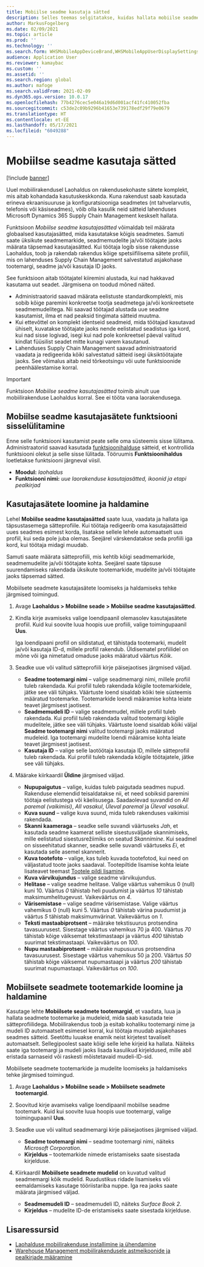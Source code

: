 ```yaml
---
title: Mobiilse seadme kasutaja sätted
description: Selles teemas selgitatakse, kuidas hallata mobiilse seadme kasutajasätteid laotöötajate jaoks.
author: MarkusFogelberg
ms.date: 02/09/2021
ms.topic: article
ms.prod: ''
ms.technology: ''
ms.search.form: WHSMobileAppDeviceBrand,WHSMobileAppUserDisplaySettings
audience: Application User
ms.reviewer: kamaybac
ms.custom: ''
ms.assetid: ''
ms.search.region: global
ms.author: mafoge
ms.search.validFrom: 2021-02-09
ms.dyn365.ops.version: 10.0.17
ms.openlocfilehash: 77b4276cec5e046a19d6d001acf41fc410052fba
ms.sourcegitcommit: c53de2c09b9296b41653e739178edf29f79e0679
ms.translationtype: HT
ms.contentlocale: et-EE
ms.lasthandoff: 05/17/2021
ms.locfileid: "6049288"
---
```

# <a name="mobile-device-user-settings"></a>Mobiilse seadme kasutaja sätted

[!include [banner](../../includes/banner.md)]

Uuel mobiilirakendusel Laohaldus on rakendusekohaste sätete komplekt, mis aitab kohandada kasutuskeskkonda. Kuna rakendust saab kasutada erineva ekraanisuuruse ja konfiguratsiooniga seadmetes (nt tahvelarvutis, telefonis või käsiseadmes), võib olla kasulik neid sätteid lahenduses Microsoft Dynamics 365 Supply Chain Management keskselt hallata.

Funktsioon *Mobiilse seadme kasutajasätted* võimaldab teil määrata globaalsed kasutajasätted, mida kasutatakse kõigis seadmetes. Samuti saate üksikute seadmemarkide, seadmemudelite ja/või töötajate jaoks määrata täpsemad kasutajasätted. Kui töötaja logib sisse rakendusse Laohaldus, toob ja rakendab rakendus kõige spetsiifilisema sätete profiili, mis on lahenduses Supply Chain Management salvestatud asjakohase tootemargi, seadme ja/või kasutaja ID jaoks.

See funktsioon aitab töötajatel kiiremini alustada, kui nad hakkavad kasutama uut seadet. Järgmisena on toodud mõned näited.

- Administraatorid saavad määrata eelistuste standardkomplekti, mis sobib kõige paremini konkreetse tootja seadmetega ja/või konkreetsete seadmemudelitega. Nii saavad töötajad alustada uue seadme kasutamist, ilma et nad peaksid tingimata sätteid muutma.
- Kui ettevõttel on komplekt identseid seadmeid, mida töötajad kasutavad ühiselt, kuvatakse töötajate jaoks nende eelistatud seadistus iga kord, kui nad sisse logivad, isegi kui nad pole konkreetsel päeval valitud kindlat füüsilist seadet mitte kunagi varem kasutanud.
- Lahenduses Supply Chain Management saavad administraatorid vaadata ja redigeerida kõiki salvestatud sätteid isegi üksiktöötajate jaoks. See võimalus aitab neid tõrkeotsingu või uute funktsioonide peenhäälestamise korral.

> [!IMPORTANT]
> Funktsioon *Mobiilse seadme kasutajasätted* toimib ainult uue mobiilirakenduse Laohaldus korral. See ei tööta vana laorakendusega.

## <a name="turn-on-the-mobile-device-user-settings-feature"></a>Mobiilse seadme kasutajasätete funktsiooni sisselülitamine

Enne selle funktsiooni kasutamist peate selle oma süsteemis sisse lülitama. Administraatorid saavad kasutada [funktsioonihalduse](../../fin-ops-core/fin-ops/get-started/feature-management/feature-management-overview.md) sätteid, et kontrollida funktsiooni olekut ja selle sisse lülitada. Tööruumis **Funktsioonihaldus** loetletakse funktsiooni järgneval viisil.

- **Moodul:** *laohaldus*
- **Funktsiooni nimi:** *uue laorakenduse kasutajasätted, ikoonid ja etapi pealkirjad*

## <a name="create-and-manage-user-settings"></a>Kasutajasätete loomine ja haldamine

Lehel **Mobiilse seadme kasutajasätted** saate luua, vaadata ja hallata iga täpsustasemega sätteprofiile. Kui töötaja redigeerib oma kasutajasätteid uues seadmes esimest korda, lisatakse sellele lehele automaatselt uus profiil, kui seda pole juba olemas. Seejärel värskendatakse seda profiili iga kord, kui töötaja midagi muudab.

Samuti saate määrata sätteprofiili, mis kehtib kõigi seadmemarkide, seadmemudelite ja/või töötajate kohta. Seejärel saate täpsuse suurendamiseks rakendada üksikute tootemarkide, mudelite ja/või töötajate jaoks täpsemad sätted.

Mobiilsete seadmete kasutajasätete loomiseks ja haldamiseks tehke järgmised toimingud.

1. Avage **Laohaldus \> Mobiilne seade \> Mobiilse seadme kasutajasätted**.
1. Kindla kirje avamiseks valige loendipaanil olemasolev kasutajasätete profiil. Kuid kui soovite luua hoopis uue profiili, valige toimingupaanil **Uus**.

    Iga loendipaani profiil on sildistatud, et tähistada tootemarki, mudelit ja/või kasutaja ID-d, millele profiil rakendub. Üldisematel profiilidel on mõne või iga nimetatud omaduse jaoks määratud väärtus *Kõik*.

1. Seadke uue või valitud sätteprofiili kirje päisejaotises järgmised väljad.

    - **Seadme tootemargi nimi** – valige seadmemargi nimi, millele profiil tuleb rakendada. Kui profiil tuleb rakendada kõigile tootemarkidele, jätke see väli tühjaks. Väärtuste loend sisaldab kõiki teie süsteemis määratud tootemarke. Tootemarkide loendi määramise kohta leiate teavet järgmisest jaotisest.
    - **Seadmemudeli ID** – valige seadmemudel, millele profiil tuleb rakendada. Kui profiil tuleb rakendada valitud tootemargi kõigile mudelitele, jätke see väli tühjaks. Väärtuste loend sisaldab kõiki väljal **Seadme tootemargi nimi** valitud tootemargi jaoks määratud mudeleid. Iga tootemargi mudelite loendi määramise kohta leiate teavet järgmisest jaotisest.
    - **Kasutaja ID** – valige selle laotöötaja kasutaja ID, millele sätteprofiil tuleb rakendada. Kui profiil tuleb rakendada kõigile töötajatele, jätke see väli tühjaks.

1. Määrake kiirkaardil **Üldine** järgmised väljad.

    - **Nupupaigutus** – valige, kuidas tuleb paigutada seadmes nupud. Rakenduse elemendid teisaldatakse nii, et need sobiksid paremini töötaja eelistustega või käelisusega. Saadaolevad suvandid on *All paremal (vaikimisi)*, *All vasakul*, *Üleval paremal* ja *Üleval vasakul*.
    - **Kuva suund** – valige kuva suund, mida tuleb rakenduses vaikimisi rakendada.
    - **Skanni kaameraga** – seadke selle suvandi väärtuseks *Jah*, et kasutada seadme kaamerat selliste sisestusväljade skannimiseks, mille eelistatud sisestusrežiimiks on seatud *Skannimine*. Kui seadmel on sisseehitatud skanner, seadke selle suvandi väärtuseks *Ei*, et kasutada selle asemel skannerit.
    - **Kuva tootefoto** – valige, kas tuleb kuvada tootefotod, kui need on väljastatud toote jaoks saadaval. Tootepiltide lisamise kohta leiate lisateavet teemast [Tootele pildi lisamine](../pim/tasks/add-image-product.md).
    - **Kuva värvikujundus** – valige seadme värvikujundus.
    - **Helitase** – valige seadme helitase. Valige väärtus vahemikus 0 (null) kuni 10. Väärtus *0* tähistab heli puudumist ja väärtus *10* tähistab maksimumhelitugevust. Vaikeväärtus on *4*.
    - **Värisemistase** – valige seadme värisemistase. Valige väärtus vahemikus 0 (null) kuni 5. Väärtus *0* tähistab värina puudumist ja väärtus *5* tähistab maksimumvärinat. Vaikeväärtus on *1*.
    - **Teksti mastaabiprotsent** – määrake tekstisuurus protsendina tavasuurusest. Sisestage väärtus vahemikus 70 ja 400. Väärtus *70* tähistab kõige väiksemat tekstimastaapi ja väärtus *400* tähistab suurimat tekstimastaapi. Vaikeväärtus on *100*.
    - **Nupu mastaabiprotsent** – määrake nupusuurus protsendina tavasuurusest. Sisestage väärtus vahemikus 50 ja 200. Väärtus *50* tähistab kõige väiksemat nupumastaapi ja väärtus *200* tähistab suurimat nupumastaapi. Vaikeväärtus on *100*.

## <a name="create-and-manage-mobile-device-brands"></a>Mobiilsete seadmete tootemarkide loomine ja haldamine

Kasutage lehte **Mobiilsete seadmete tootemargid**, et vaadata, luua ja hallata seadmete tootemarke ja mudeleid, mida saab kasutada teie sätteprofiilidega. Mobiilirakendus toob ja esitab kohaliku tootemargi nime ja mudeli ID automaatselt esimesel korral, kui töötaja muudab asjakohases seadmes sätteid. Seetõttu luuakse enamik neist kirjetest tavaliselt automaatselt. Sellegipoolest saate kõigi selle lehe kirjeid ka hallata. Näiteks saate iga tootemargi ja mudeli jaoks lisada kasulikud kirjeldused, mille abil eristada sarnaseid või raskesti mõistetavaid mudeli-ID-sid.

Mobiilsete seadmete tootemarkide ja mudelite loomiseks ja haldamiseks tehke järgmised toimingud.

1. Avage **Laohaldus \> Mobiilne seade \> Mobiilsete seadmete tootemargid**.
1. Soovitud kirje avamiseks valige loendipaanil mobiilse seadme tootemark. Kuid kui soovite luua hoopis uue tootemargi, valige toimingupaanil **Uus**.
1. Seadke uue või valitud seadmemargi kirje päisejaotises järgmised väljad.

    - **Seadme tootemargi nimi** – seadme tootemargi nimi, näiteks *Microsoft Corporation*.
    - **Kirjeldus** – tootemarkide nimede eristamiseks saate sisestada kirjelduse.

1. Kiirkaardil **Mobiilsete seadmete mudelid** on kuvatud valitud seadmemargi kõik mudelid. Ruudustikus ridade lisamiseks või eemaldamiseks kasutage tööriistariba nuppe. Iga rea jaoks saate määrata järgmised väljad.

    - **Seadmemudeli ID** – seadmemudeli ID, näiteks *Surface Book 2*.
    - **Kirjeldus** – mudelite ID-de eristamiseks saate sisestada kirjelduse.

## <a name="additional-resources"></a>Lisaressursid

- [Laohalduse mobiilirakenduse installimine ja ühendamine](install-configure-warehouse-management-app.md)
- [Warehouse Management mobiilirakendusele astmeikoonide ja pealkirjade määramine](step-icons-titles.md)